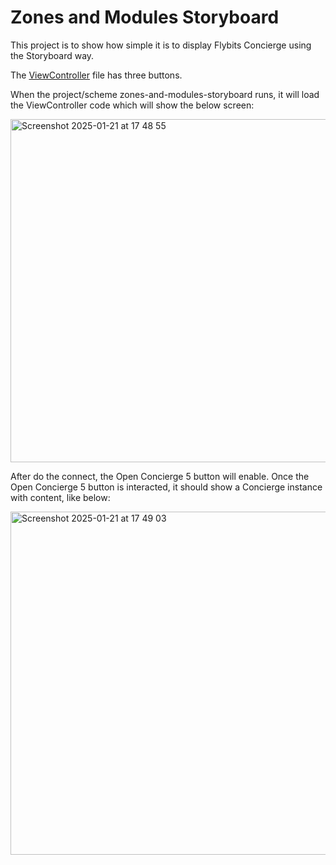 # Zones and Modules Storyboard

This project is to show how simple it is to display Flybits Concierge using the Storyboard way.

The [ViewController](ViewController.swift) file has three buttons.

When the project/scheme zones-and-modules-storyboard runs, it will load the ViewController code which will show the below screen:

<img width="549" alt="Screenshot 2025-01-21 at 17 48 55" src="https://github.com/user-attachments/assets/dba1f13a-1708-45d8-b402-8e5082fc33dc" />

After do the connect, the Open Concierge 5 button will enable.
Once the Open Concierge 5 button is interacted, it should show a Concierge instance with content, like below:

<img width="549" alt="Screenshot 2025-01-21 at 17 49 03" src="https://github.com/user-attachments/assets/27bd3ceb-5979-487b-b454-5c8008093b18" />
